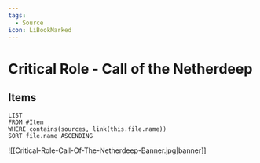 ```yaml
---
tags:
  - Source
icon: LiBookMarked
---
```


# Critical Role - Call of the Netherdeep

## Items

```dataview
LIST
FROM #Item 
WHERE contains(sources, link(this.file.name))
SORT file.name ASCENDING
```

![[Critical-Role-Call-Of-The-Netherdeep-Banner.jpg|banner]]
